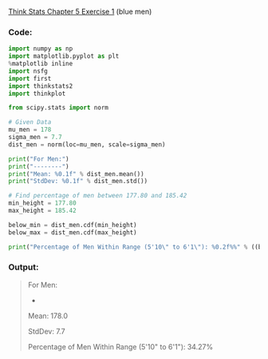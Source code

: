 [Think Stats Chapter 5 Exercise 1](http://greenteapress.com/thinkstats2/html/thinkstats2006.html#toc50) (blue men)

### Code:

```python
import numpy as np
import matplotlib.pyplot as plt
%matplotlib inline
import nsfg
import first
import thinkstats2
import thinkplot

from scipy.stats import norm

# Given Data
mu_men = 178
sigma_men = 7.7
dist_men = norm(loc=mu_men, scale=sigma_men)

print("For Men:")
print("--------")
print("Mean: %0.1f" % dist_men.mean())
print("StdDev: %0.1f" % dist_men.std())

# Find percentage of men between 177.80 and 185.42
min_height = 177.80
max_height = 185.42

below_min = dist_men.cdf(min_height)
below_max = dist_men.cdf(max_height)

print("Percentage of Men Within Range (5'10\" to 6'1\"): %0.2f%%" % ((below_max-below_min)*100))
```

### Output:

> For Men:
> 
> -
> 
> Mean: 178.0
> 
> StdDev: 7.7
> 
> Percentage of Men Within Range (5'10" to 6'1"): 34.27%